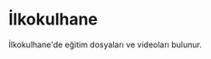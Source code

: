<!DOCTYPE html>
<html>
    <head>
        <meta http-equiv="Content-Type" content="text/html; charset=utf-8" />
        <title>İlkokulhane</title>
    </head>
    <body>
        <h1>İlkokulhane</h1>
        <p>İlkokulhane'de eğitim dosyaları ve videoları bulunur.</p>
    </body>
</html>
